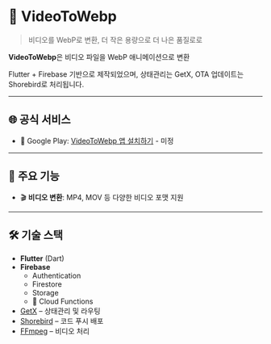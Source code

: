 # 🎥 VideoToWebp

> 비디오를 WebP로 변환, 더 작은 용량으로 더 나은 품질로로

**VideoToWebp**은 비디오 파일을 WebP 애니메이션으로 변환

Flutter + Firebase 기반으로 제작되었으며, 상태관리는 GetX, OTA 업데이트는 Shorebird로 처리됩니다.

---

## 🌐 공식 서비스

- 📱 Google Play: [VideoToWebp 앱 설치하기](https://play.google.com/store/apps/details?id=com.jylee.video_to_webp) - 미정

---

## 🚀 주요 기능

- 🎬 **비디오 변환**: MP4, MOV 등 다양한 비디오 포맷 지원

---

## 🛠️ 기술 스택

- **Flutter** (Dart)
- **Firebase**
    - Authentication
    - Firestore
    - Storage
    - 🔧 Cloud Functions
- [GetX](https://pub.dev/packages/get) – 상태관리 및 라우팅
- [Shorebird](https://pub.dev/packages/shorebird_code_push) – 코드 푸시 배포
- [FFmpeg](https://pub.dev/packages/ffmpeg_kit_flutter) – 비디오 처리
